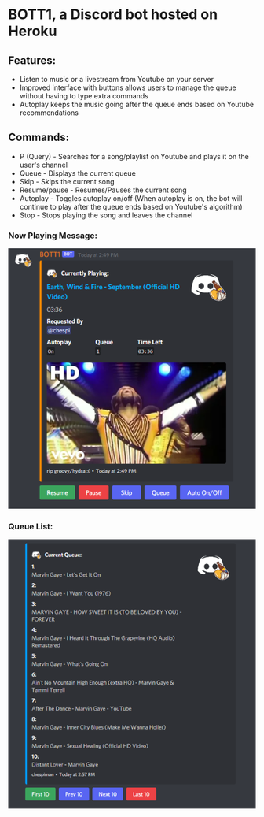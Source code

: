 # BOTT1, a Discord bot hosted on Heroku
## Features:
 * Listen to music or a livestream from Youtube on your server
 * Improved interface with buttons allows users to manage the queue without having to type extra commands
 * Autoplay keeps the music going after the queue ends based on Youtube recommendations

## Commands:
* P (Query) - Searches for a song/playlist on Youtube and plays it on the user's channel
* Queue - Displays the current queue
* Skip - Skips the current song
* Resume/pause - Resumes/Pauses the current song
* Autoplay - Toggles autoplay on/off (When autoplay is on, the bot will continue to play after the queue ends based on Youtube's algorithm)
* Stop - Stops playing the song and leaves the channel

### Now Playing Message:
![Now Playing Embed](./images/NowPlaying.png)

### Queue List:
![Queue Embed](./images/Queue.png)
